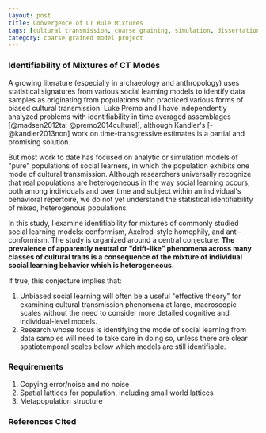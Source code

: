 ```yaml
---
layout: post
title: Convergence of CT Rule Mixtures
tags: [cultural transmission, coarse graining, simulation, dissertation, experiments, experiment-ctmixture]
category: coarse grained model project
---
```


### Identifiability of Mixtures of CT Modes ###

A growing literature (especially in archaeology and anthropology) uses statistical signatures from various social learning models to identify data samples as originating from populations who practiced various forms of biased cultural transmission.  Luke Premo and I have independently analyzed problems with identifiability in time averaged assemblages [@madsen2012ta; @premo2014cultural], although Kandler's [-@kandler2013non] work on time-transgressive estimates is a partial and promising solution.  

But most work to date has focused on analytic or simulation models of "pure" populations of social learners, in which the population exhibits one mode of cultural transmission.  Although researchers universally recognize that real populations are heterogeneous in the way social learning occurs, both among individuals and over time and subject within an individual's behavioral repertoire, we do not yet understand the statistical identifiability of mixed, heterogenous populations.

In this study, I examine identifiability for mixtures of commonly studied social learning models:  conformism, Axelrod-style homophily, and anti-conformism.  The study is organized around a central conjecture:  **The prevalence of apparently neutral or "drift-like" phenomena across many classes of cultural traits is a consequence of the mixture of individual social learning behavior which is heterogeneous.**

If true, this conjecture implies that:

1. Unbiased social learning will often be a useful "effective theory" for examining cultural transmission phenomena at large, macroscopic scales without the need to consider more detailed cognitive and individual-level models.  
2. Research whose focus is identifying the mode of social learning from data samples will need to take care in doing so, unless there are clear spatiotemporal scales below which models are still identifiable.  

### Requirements ###

1.  Copying error/noise and no noise
1.  Spatial lattices for population, including small world lattices
1.  Metapopulation structure



### References Cited ###

